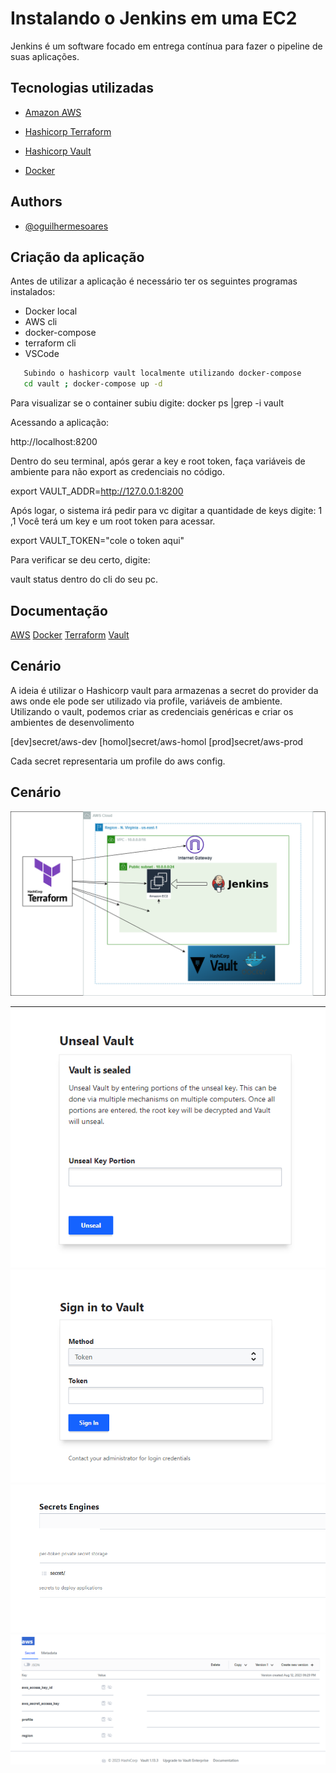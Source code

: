
# Instalando o Jenkins em uma EC2

Jenkins é um software focado em entrega contínua para fazer o pipeline de suas aplicações.


## Tecnologias utilizadas

 - [Amazon AWS](https://aws.amazon.com)
 - [Hashicorp Terraform](https://registry.terraform.io/providers/hashicorp/aws/latest/docs)
 - [Hashicorp Vault](https://www.hashicorp.com/products/vault)

 - [Docker](https://www.docker.com/)


## Authors

- [@oguilhermesoares](https://www.github.com/guilhermesgit)


## Criação da aplicação

Antes de utilizar a aplicação é necessário ter os seguintes programas instalados: 

- Docker local
- AWS cli
- docker-compose
- terraform cli
- VSCode
```bash
   Subindo o hashicorp vault localmente utilizando docker-compose
   cd vault ; docker-compose up -d 

```

Para visualizar se o container subiu digite:
docker ps |grep -i vault

Acessando a aplicação:

http://localhost:8200

Dentro do seu terminal, após gerar a key e root token, faça variáveis de ambiente para não export as credenciais no código.

 export VAULT_ADDR=http://127.0.0.1:8200

 Após logar, o sistema irá pedir para vc digitar a quantidade de keys digite: 1 ,1
 Você terá um key e um root token para acessar.

 export VAULT_TOKEN="cole o token aqui"

 Para verificar se deu certo, digite:

 vault status dentro do cli do seu pc.
## Documentação


[AWS](https://aws.amazon.com)
[Docker](https://www.docker.com)
[Terraform](https://registry.terraform.io/providers/hashicorp/vault/latest/docs)
[Vault](https://www.vaultproject.io/)



## Cenário 
A ideia é utilizar o Hashicorp vault para armazenas a secret do provider da aws onde ele pode ser utilizado via profile, variáveis de ambiente.
Utilizando o vault, podemos criar as credenciais genéricas e criar os ambientes de desenvolimento

[dev]secret/aws-dev
[homol]secret/aws-homol
[prod]secret/aws-prod

Cada secret representaria um profile do aws config.


## Cenário

![AWS](img/jenkins.png)

![AWS](img/1-vault.png)
![AWS](img/2-vault.png)
![AWS](img/3-vault.png)
![AWS](img/4-vault.png)



